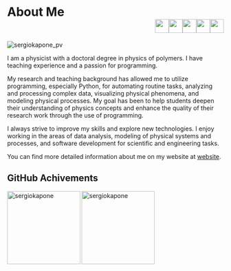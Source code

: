 # About Me <div align="right" display="inline"><img width="32px" src="https://cdn.jsdelivr.net/gh/devicons/devicon/icons/python/python-original.svg"/><img width="32px" src="https://cdn.jsdelivr.net/gh/devicons/devicon/icons/javascript/javascript-original.svg"/><img width="32px" src="https://cdn.jsdelivr.net/gh/devicons/devicon/icons/react/react-original.svg"/><img width="32px" src="https://cdn.jsdelivr.net/gh/devicons/devicon/icons/vscode/vscode-original.svg"/><imgw idth="32px" src="https://cdn.jsdelivr.net/gh/devicons/devicon/icons/html5/html5-original.svg"/><img width="32px" src="https://cdn.jsdelivr.net/gh/devicons/devicon/icons/css3/css3-original.svg"/></div>

<p align="left"> <img src="https://komarev.com/ghpvc/?username=sergiokapone&label=Profile%20views&color=0e75b6&style=plastic" alt="sergiokapone_pv" /> </p>

I am a physicist with a doctoral degree in physics of polymers. I have teaching experience and a passion for programming. 

My research and teaching background has allowed me to utilize programming, especially Python, for automating routine tasks, analyzing and processing complex data, visualizing physical phenomena, and modeling physical processes. 
My goal has been to help students deepen their understanding of physics concepts and enhance the quality of their research work through the use of programming.

I always strive to improve my skills and explore new technologies. 
I enjoy working in the areas of data analysis, modeling of physical systems and processes, and software development for scientific and engineering tasks.

You can find more detailed information about me on my website at [website](https://sergiokapone.github.io/).

## GitHub Achivements

<p><img align="left" src="https://github-readme-stats.vercel.app/api/top-langs?username=sergiokapone&show_icons=true&theme=radical&locale=en&hide_progress=true" alt="sergiokapone"height="170" /></p>
<p><img align="center" src="https://github-readme-stats.vercel.app/api?username=sergiokapone&show_icons=true&theme=radical" alt="sergiokapone" height="170"/></p>

